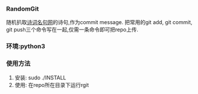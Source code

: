 ### RandomGit
随机扒取[诗词名句网](http://www.shicimingju.com/)的诗句,作为commit message.
把常用的git add, git commit, git push三个命令写在一起,仅需一条命令即可把repo上传.

### 环境:python3

### 使用方法
1. 安装: sudo ./INSTALL
2. 使用: 在repo所在目录下运行rgit
